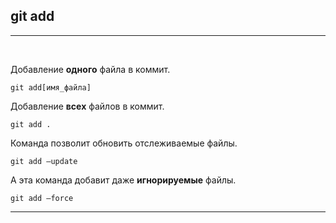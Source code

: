 ## git add
---
<br>

Добавление **одного** файла в коммит.
```bash=
git add[имя_файла]
```

Добавление **всех** файлов в коммит.

```bash=
git add .
```
Команда позволит обновить отслеживаемые файлы.
```bash=
git add —update
```
 А эта команда добавит даже **игнорируемые** файлы.
```bash=
git add —force 
```
---